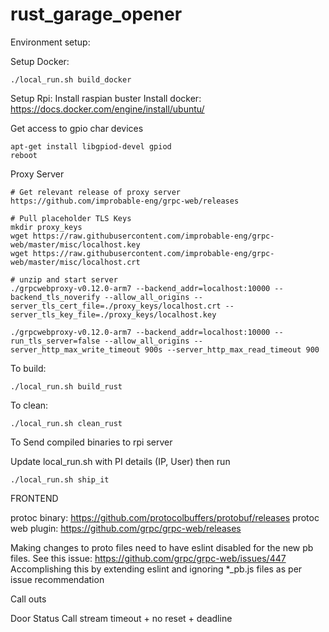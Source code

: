 # rust_garage_opener

Environment setup:

Setup Docker:
```
./local_run.sh build_docker
```

Setup Rpi:
Install raspian buster
Install docker: https://docs.docker.com/engine/install/ubuntu/

Get access to gpio char devices
```
apt-get install libgpiod-devel gpiod
reboot
```

Proxy Server

```
# Get relevant release of proxy server
https://github.com/improbable-eng/grpc-web/releases

# Pull placeholder TLS Keys
mkdir proxy_keys
wget https://raw.githubusercontent.com/improbable-eng/grpc-web/master/misc/localhost.key
wget https://raw.githubusercontent.com/improbable-eng/grpc-web/master/misc/localhost.crt

# unzip and start server
./grpcwebproxy-v0.12.0-arm7 --backend_addr=localhost:10000 --backend_tls_noverify --allow_all_origins --server_tls_cert_file=./proxy_keys/localhost.crt --server_tls_key_file=./proxy_keys/localhost.key

./grpcwebproxy-v0.12.0-arm7 --backend_addr=localhost:10000 --run_tls_server=false --allow_all_origins --server_http_max_write_timeout 900s --server_http_max_read_timeout 900
```

To build:

```
./local_run.sh build_rust
```

To clean:

```
./local_run.sh clean_rust
```

To Send compiled binaries to rpi server

Update local_run.sh with PI details (IP, User) then run
```
./local_run.sh ship_it
```

FRONTEND

protoc binary: https://github.com/protocolbuffers/protobuf/releases
protoc web plugin: https://github.com/grpc/grpc-web/releases

Making changes to proto files need to have eslint disabled for the new pb files. See this issue: https://github.com/grpc/grpc-web/issues/447
Accomplishing this by extending eslint and ignoring *_pb.js files as per issue recommendation




Call outs

Door Status Call stream timeout + no reset + deadline

